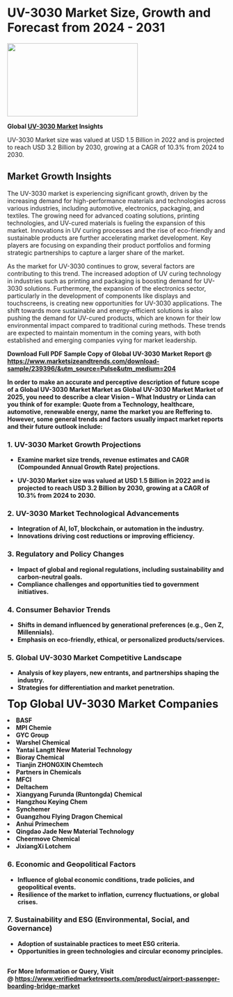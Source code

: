 <H1>UV-3030 Market Size, Growth and Forecast from 2024 - 2031</H1><img class="aligncenter size-medium wp-image-584254" src="https://thirdeyenews.in/wp-content/uploads/2024/09/Global-Market-Research-300x168.jpeg" alt="" width="300" height="168" /><p><strong>Global&nbsp;<a href="https://www.marketsizeandtrends.com/download-sample/239396/&amp;utm_source=Pulse&amp;utm_medium=204">UV-3030 Market</a> Insights</strong></p><p>UV-3030 Market size was valued at USD 1.5 Billion in 2022 and is projected to reach USD 3.2 Billion by 2030, growing at a CAGR of 10.3% from 2024 to 2030.</p><p><h2>Market Growth Insights</h2> <p>The UV-3030 market is experiencing significant growth, driven by the increasing demand for high-performance materials and technologies across various industries, including automotive, electronics, packaging, and textiles. The growing need for advanced coating solutions, printing technologies, and UV-cured materials is fueling the expansion of this market. Innovations in UV curing processes and the rise of eco-friendly and sustainable products are further accelerating market development. Key players are focusing on expanding their product portfolios and forming strategic partnerships to capture a larger share of the market.</p> <p><strong></strong></p> <p>As the market for UV-3030 continues to grow, several factors are contributing to this trend. The increased adoption of UV curing technology in industries such as printing and packaging is boosting demand for UV-3030 solutions. Furthermore, the expansion of the electronics sector, particularly in the development of components like displays and touchscreens, is creating new opportunities for UV-3030 applications. The shift towards more sustainable and energy-efficient solutions is also pushing the demand for UV-cured products, which are known for their low environmental impact compared to traditional curing methods. These trends are expected to maintain momentum in the coming years, with both established and emerging companies vying for market leadership.</p> <p><strong></p><p><span class=""><strong>Download Full PDF Sample Copy of Global UV-3030 Market Report</strong> @ <a href="https://www.marketsizeandtrends.com/download-sample/239396/&amp;utm_source=Pulse&amp;utm_medium=204" target="_blank">https://www.marketsizeandtrends.com/download-sample/239396/&amp;utm_source=Pulse&amp;utm_medium=204</a></span></p><p>In order to make an accurate and perceptive description of future scope of a Global&nbsp;UV-3030 Market Market as Global&nbsp;UV-3030 Market Market of 2025, you need to describe a clear Vision &ndash; What Industry or Linda can you think of for example: Quote from a Technology, healthcare, automotive, renewable energy, name the market you are Reffering to. However, some general trends and factors usually impact market reports and their future outlook include:</p><h3>1.&nbsp;<strong>UV-3030 Market Growth Projections</strong></h3><ul><li>Examine market size trends, revenue estimates and CAGR (Compounded Annual Growth Rate) projections.</li><li><p>UV-3030 Market size was valued at USD 1.5 Billion in 2022 and is projected to reach USD 3.2 Billion by 2030, growing at a CAGR of 10.3% from 2024 to 2030.</p></li></ul><h3>2.&nbsp;<strong>UV-3030 Market Technological Advancements</strong></h3><ul><li>Integration of AI, IoT, blockchain, or automation in the industry.</li><li>Innovations driving cost reductions or improving efficiency.</li></ul><h3>3.&nbsp;<strong>Regulatory and Policy Changes</strong></h3><ul><li>Impact of global and regional regulations, including sustainability and carbon-neutral goals.</li><li>Compliance challenges and opportunities tied to government initiatives.</li></ul><h3>4.&nbsp;<strong>Consumer Behavior Trends</strong></h3><ul><li>Shifts in demand influenced by generational preferences (e.g., Gen Z, Millennials).</li><li>Emphasis on eco-friendly, ethical, or personalized products/services.</li></ul><h3>5.&nbsp;<strong>Global UV-3030 Market Competitive Landscape</strong></h3><ul><li>Analysis of key players, new entrants, and partnerships shaping the industry.</li><li>Strategies for differentiation and market penetration.</li></ul><p data-pm-slice="1 1 []"><span style="color: inherit; font-family: inherit; font-size: 25px;">Top Global UV-3030 Market Companies</span></p><div class="" data-test-id=""><p><li>BASF</li><li> MPI Chemie</li><li> GYC Group</li><li> Warshel Chemical</li><li> Yantai Langtt New Material Technology</li><li> Bioray Chemical</li><li> Tianjin ZHONGXIN Chemtech</li><li> Partners in Chemicals</li><li> MFCI</li><li> Deltachem</li><li> Xiangyang Furunda (Runtongda) Chemical</li><li> Hangzhou Keying Chem</li><li> Synchemer</li><li> Guangzhou Flying Dragon Chemical</li><li> Anhui Primechem</li><li> Qingdao Jade New Material Technology</li><li> Cheermove Chemical</li><li> JixiangXi Lotchem</li></p></div><h3>6.&nbsp;<strong>Economic and Geopolitical Factors</strong></h3><ul><li>Influence of global economic conditions, trade policies, and geopolitical events.</li><li>Resilience of the market to inflation, currency fluctuations, or global crises.</li></ul><h3>7.&nbsp;<strong>Sustainability and ESG (Environmental, Social, and Governance)</strong></h3><ul><li>Adoption of sustainable practices to meet ESG criteria.</li><li>Opportunities in green technologies and circular economy principles.</li></ul><h2><strong style="font-size: 14px;">For More Information or Query, Visit @&nbsp;</strong><a style="background-color: #ffffff; font-size: 14px;" href="https://www.marketsizeandtrends.com/report/uv-3030-market/" target="_blank">https://www.verifiedmarketreports.com/product/airport-passenger-boarding-bridge-market</a></h2>
